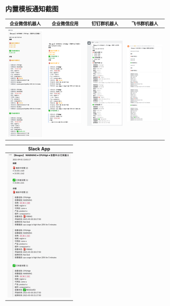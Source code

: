 ## 内置模板通知截图

| 企业微信机器人                           | 企业微信应用                                | 钉钉群机器人                               | 飞书群机器人                             |
| ---------------------------------------- | ------------------------------------------- | ------------------------------------------ | ---------------------------------------- |
| <img src="./weixin_zh.png" width="200"/> | <img src="./weixinapp_zh.png" width="200"/> | <img src="./dingtalk_zh.png" width="200"/> | <img src="./feishu_zh.png" width="200"/> |

| Slack App                               |
| --------------------------------------- |
| <img src="./slack_zh.png" width="200"/> |
